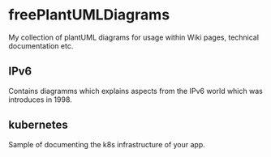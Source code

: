 # freePlantUMLDiagrams
My collection of plantUML diagrams for usage within Wiki pages, technical documentation etc.

## IPv6

Contains diagramms which explains aspects from the IPv6 world which was introduces in 1998.

## kubernetes

Sample of documenting the k8s infrastructure of your app.